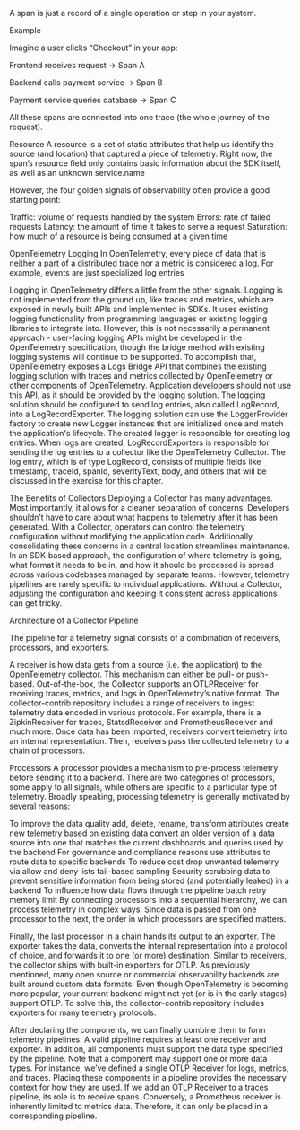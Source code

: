 A span is just a record of a single operation or step in your system.

Example

Imagine a user clicks “Checkout” in your app:

Frontend receives request → Span A

Backend calls payment service → Span B

Payment service queries database → Span C

All these spans are connected into one trace (the whole journey of the request).


Resource
A resource is a set of static attributes that help us identify the source (and location) that captured a piece of telemetry. Right now, the span’s resource field only contains basic information about the SDK itself, as well as an unknown service.name

However, the four golden signals of observability often provide a good starting point:

Traffic: volume of requests handled by the system
Errors: rate of failed requests
Latency: the amount of time it takes to serve a request
Saturation: how much of a resource is being consumed at a given time


OpenTelemetry Logging
In OpenTelemetry, every piece of data that is neither a part of a distributed trace nor a metric is considered a log. For example, events are just specialized log entries

Logging in OpenTelemetry differs a little from the other signals. Logging is not implemented from the ground up, like traces and metrics, which are exposed in newly built APIs and implemented in SDKs. It uses existing logging functionality from programming languages or existing logging libraries to integrate into. However, this is not necessarily a permanent approach - user-facing logging APIs might be developed in the OpenTelemetry specification, though the bridge method with existing logging systems will continue to be supported. To accomplish that, OpenTelemetry exposes a Logs Bridge API that combines the existing logging solution with traces and metrics collected by OpenTelemetry or other components of OpenTelemetry. Application developers should not use this API, as it should be provided by the logging solution. The logging solution should be configured to send log entries, also called LogRecord, into a LogRecordExporter. The logging solution can use the LoggerProvider factory to create new Logger instances that are initialized once and match the application's lifecycle. The created logger is responsible for creating log entries. When logs are created, LogRecordExporters is responsible for sending the log entries to a collector like the OpenTelemetry Collector. The log entry, which is of type LogRecord, consists of multiple fields like timestamp, traceId, spanId, severityText, body, and others that will be discussed in the exercise for this chapter.


The Benefits of Collectors
Deploying a Collector has many advantages. Most importantly, it allows for a cleaner separation of concerns. Developers shouldn’t have to care about what happens to telemetry after it has been generated. With a Collector, operators can control the telemetry configuration without modifying the application code. Additionally, consolidating these concerns in a central location streamlines maintenance. In an SDK-based approach, the configuration of where telemetry is going, what format it needs to be in, and how it should be processed is spread across various codebases managed by separate teams. However, telemetry pipelines are rarely specific to individual applications. Without a Collector, adjusting the configuration and keeping it consistent across applications can get tricky.


Architecture of a Collector Pipeline

The pipeline for a telemetry signal consists of a combination of receivers, processors, and exporters.

A receiver is how data gets from a source (i.e. the application) to the OpenTelemetry collector. This mechanism can either be pull- or push-based. Out-of-the-box, the Collector supports an OTLPReceiver for receiving traces, metrics, and logs in OpenTelemetry’s native format. The collector-contrib repository includes a range of receivers to ingest telemetry data encoded in various protocols. For example, there is a ZipkinReceiver for traces, StatsdReceiver and PrometheusReceiver and much more. Once data has been imported, receivers convert telemetry into an internal representation. Then, receivers pass the collected telemetry to a chain of processors.

Processors
A processor provides a mechanism to pre-process telemetry before sending it to a backend. There are two categories of processors, some apply to all signals, while others are specific to a particular type of telemetry. Broadly speaking, processing telemetry is generally motivated by several reasons:

To improve the data quality
add, delete, rename, transform attributes
create new telemetry based on existing data
convert an older version of a data source into one that matches the current dashboards and queries used by the backend
For governance and compliance reasons
use attributes to route data to specific backends
To reduce cost
drop unwanted telemetry via allow and deny lists
tail-based sampling
Security
scrubbing data to prevent sensitive information from being stored (and potentially leaked) in a backend
To influence how data flows through the pipeline
batch
retry
memory limit
By connecting processors into a sequential hierarchy, we can process telemetry in complex ways. Since data is passed from one processor to the next, the order in which processors are specified matters.


Finally, the last processor in a chain hands its output to an exporter. The exporter takes the data, converts the internal representation into a protocol of choice, and forwards it to one (or more) destination. Similar to receivers, the collector ships with built-in exporters for OTLP. As previously mentioned, many open source or commercial observability backends are built around custom data formats. Even though OpenTelemetry is becoming more popular, your current backend might not yet (or is in the early stages) support OTLP. To solve this, the collector-contrib repository includes exporters for many telemetry protocols.


After declaring the components, we can finally combine them to form telemetry pipelines. A valid pipeline requires at least one receiver and exporter. In addition, all components must support the data type specified by the pipeline. Note that a component may support one or more data types. For instance, we’ve defined a single OTLP Receiver for logs, metrics, and traces. Placing these components in a pipeline provides the necessary context for how they are used. If we add an OTLP Receiver to a traces pipeline, its role is to receive spans. Conversely, a Prometheus receiver is inherently limited to metrics data. Therefore, it can only be placed in a corresponding pipeline.